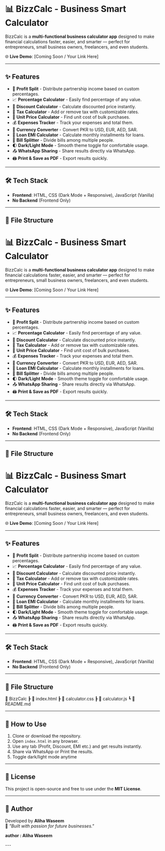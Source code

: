 # 📊 BizzCalc - Business Smart Calculator

BizzCalc is a **multi-functional business calculator app** designed to make financial calculations faster, easier, and smarter — perfect for entrepreneurs, small business owners, freelancers, and even students.

🌐 **Live Demo**: [Coming Soon / Your Link Here]

---

## ✨ Features

- 🔁 **Profit Split** - Distribute partnership income based on custom percentages.
- 📈 **Percentage Calculator** - Easily find percentage of any value.
- 🛒 **Discount Calculator** - Calculate discounted price instantly.
- 🧾 **Tax Calculator** - Add or remove tax with customizable rates.
- 🧮 **Unit Price Calculator** - Find unit cost of bulk purchases.
- 💰 **Expenses Tracker** - Track your expenses and total them.
- 💱 **Currency Converter** - Convert PKR to USD, EUR, AED, SAR.
- 🏦 **Loan EMI Calculator** - Calculate monthly installments for loans.
- 👥 **Bill Splitter** - Divide bills among multiple people.
- 🌓 **Dark/Light Mode** - Smooth theme toggle for comfortable usage.
- 📤 **WhatsApp Sharing** - Share results directly via WhatsApp.
- 🖨️ **Print & Save as PDF** - Export results quickly.

---

## 🛠️ Tech Stack

- **Frontend**: HTML, CSS (Dark Mode + Responsive), JavaScript (Vanilla)
- **No Backend** (Frontend Only)

---

## 📂 File Structure

# 📊 BizzCalc - Business Smart Calculator

BizzCalc is a **multi-functional business calculator app** designed to make financial calculations faster, easier, and smarter — perfect for entrepreneurs, small business owners, freelancers, and even students.

🌐 **Live Demo**: [Coming Soon / Your Link Here]

---

## ✨ Features

- 🔁 **Profit Split** - Distribute partnership income based on custom percentages.
- 📈 **Percentage Calculator** - Easily find percentage of any value.
- 🛒 **Discount Calculator** - Calculate discounted price instantly.
- 🧾 **Tax Calculator** - Add or remove tax with customizable rates.
- 🧮 **Unit Price Calculator** - Find unit cost of bulk purchases.
- 💰 **Expenses Tracker** - Track your expenses and total them.
- 💱 **Currency Converter** - Convert PKR to USD, EUR, AED, SAR.
- 🏦 **Loan EMI Calculator** - Calculate monthly installments for loans.
- 👥 **Bill Splitter** - Divide bills among multiple people.
- 🌓 **Dark/Light Mode** - Smooth theme toggle for comfortable usage.
- 📤 **WhatsApp Sharing** - Share results directly via WhatsApp.
- 🖨️ **Print & Save as PDF** - Export results quickly.

---

## 🛠️ Tech Stack

- **Frontend**: HTML, CSS (Dark Mode + Responsive), JavaScript (Vanilla)
- **No Backend** (Frontend Only)

---

## 📂 File Structure

# 📊 BizzCalc - Business Smart Calculator

BizzCalc is a **multi-functional business calculator app** designed to make financial calculations faster, easier, and smarter — perfect for entrepreneurs, small business owners, freelancers, and even students.

🌐 **Live Demo**: [Coming Soon / Your Link Here]

---

## ✨ Features

- 🔁 **Profit Split** - Distribute partnership income based on custom percentages.
- 📈 **Percentage Calculator** - Easily find percentage of any value.
- 🛒 **Discount Calculator** - Calculate discounted price instantly.
- 🧾 **Tax Calculator** - Add or remove tax with customizable rates.
- 🧮 **Unit Price Calculator** - Find unit cost of bulk purchases.
- 💰 **Expenses Tracker** - Track your expenses and total them.
- 💱 **Currency Converter** - Convert PKR to USD, EUR, AED, SAR.
- 🏦 **Loan EMI Calculator** - Calculate monthly installments for loans.
- 👥 **Bill Splitter** - Divide bills among multiple people.
- 🌓 **Dark/Light Mode** - Smooth theme toggle for comfortable usage.
- 📤 **WhatsApp Sharing** - Share results directly via WhatsApp.
- 🖨️ **Print & Save as PDF** - Export results quickly.

---

## 🛠️ Tech Stack

- **Frontend**: HTML, CSS (Dark Mode + Responsive), JavaScript (Vanilla)
- **No Backend** (Frontend Only)

---

## 📂 File Structure

📁 BizzCalc
┣ 📄 index.html
┣ 📄 calculator.css
┣ 📄 calculator.js
┗ 📄 README.md


---

## 🚀 How to Use

1. Clone or download the repository.
2. Open `index.html` in any browser.
3. Use any tab (Profit, Discount, EMI etc.) and get results instantly.
4. Share via WhatsApp or Print the results.
5. Toggle dark/light mode anytime

---

## 📜 License

This project is open-source and free to use under the **MIT License**.

---

## 💌 Author

Developed by **Aliha Waseem**  
🚀 *"Built with passion for future businesses."*
<p><strong>author :  Aliha Waseem </strong></p>
---


